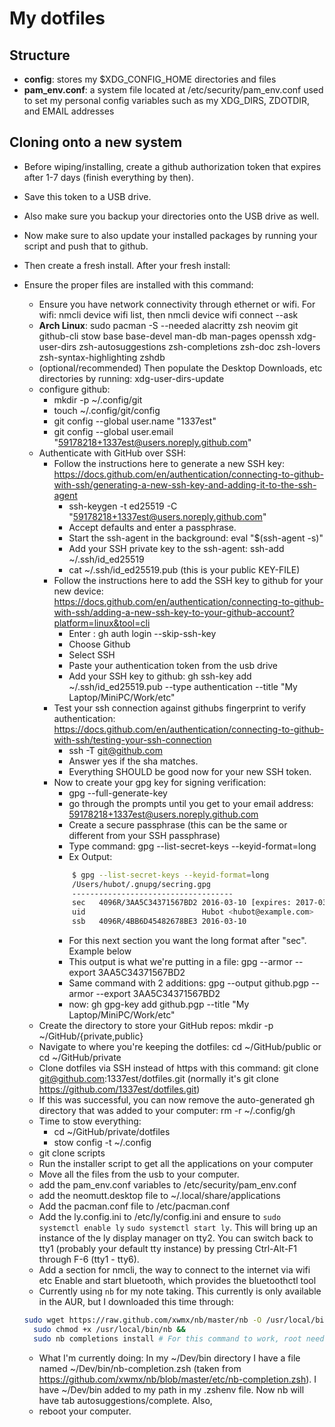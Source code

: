 # My dotfiles

## Structure

- **config**: stores my $XDG_CONFIG_HOME directories and files
- **pam_env.conf**: a system file located at /etc/security/pam_env.conf used to set my personal config variables such as my XDG_DIRS, ZDOTDIR, and EMAIL addresses

## Cloning onto a new system

- Before wiping/installing, create a github authorization token that expires after 1-7 days (finish everything by then).
- Save this token to a USB drive.
- Also make sure you backup your directories onto the USB drive as well.
- Now make sure to also update your installed packages by running your script and push that to github.
- Then create a fresh install. After your fresh install:

- Ensure the proper files are installed with this command:
    - Ensure you have network connectivity through ethernet or wifi. For wifi: nmcli device wifi list, then nmcli device wifi connect <device> --ask
    - **Arch Linux**: sudo pacman -S --needed alacritty zsh neovim git github-cli stow base base-devel man-db man-pages openssh xdg-user-dirs zsh-autosuggestions zsh-completions zsh-doc zsh-lovers zsh-syntax-highlighting zshdb
    - (optional/recommended) Then populate the Desktop Downloads, etc directories by running: xdg-user-dirs-update
    - configure github:
        - mkdir -p ~/.config/git
        - touch ~/.config/git/config
        - git config --global user.name "1337est"
        - git config --global user.email "59178218+1337est@users.noreply.github.com"
    - Authenticate with GitHub over SSH:
        - Follow the instructions here to generate a new SSH key: https://docs.github.com/en/authentication/connecting-to-github-with-ssh/generating-a-new-ssh-key-and-adding-it-to-the-ssh-agent
            - ssh-keygen -t ed25519 -C "59178218+1337est@users.noreply.github.com"
            - Accept defaults and enter a passphrase.
            - Start the ssh-agent in the background: eval "$(ssh-agent -s)"
            - Add your SSH private key to the ssh-agent: ssh-add ~/.ssh/id_ed25519
            - cat ~/.ssh/id_ed25519.pub (this is your public KEY-FILE)
        - Follow the instructions here to add the SSH key to github for your new device: https://docs.github.com/en/authentication/connecting-to-github-with-ssh/adding-a-new-ssh-key-to-your-github-account?platform=linux&tool=cli
            - Enter : gh auth login --skip-ssh-key
            - Choose Github
            - Select SSH
            - Paste your authentication token from the usb drive
            - Add your SSH key to github: gh ssh-key add ~/.ssh/id_ed25519.pub --type authentication --title "My Laptop/MiniPC/Work/etc"
        - Test your ssh connection against githubs fingerprint to verify authentication: https://docs.github.com/en/authentication/connecting-to-github-with-ssh/testing-your-ssh-connection
            - ssh -T git@github.com
            - Answer yes if the sha matches.
            - Everything SHOULD be good now for your new SSH token.
        - Now to create your gpg key for signing verification:
            - gpg --full-generate-key
            - go through the prompts until you get to your email address: 59178218+1337est@users.noreply.github.com
            - Create a secure passphrase (this can be the same or different from your SSH passphrase)
            - Type command: gpg --list-secret-keys --keyid-format=long
            - Ex Output:
            ```bash
                $ gpg --list-secret-keys --keyid-format=long
                /Users/hubot/.gnupg/secring.gpg
                ------------------------------------
                sec   4096R/3AA5C34371567BD2 2016-03-10 [expires: 2017-03-10]
                uid                          Hubot <hubot@example.com>
                ssb   4096R/4BB6D45482678BE3 2016-03-10
            ```
            - For this next section you want the long format after "sec". Example below
            - This output is what we're putting in a file: gpg --armor --export 3AA5C34371567BD2
            - Same command with 2 additions: gpg --output github.pgp --armor --export 3AA5C34371567BD2
            - now: gh gpg-key add github.pgp --title "My Laptop/MiniPC/Work/etc"
    - Create the directory to store your GitHub repos: mkdir -p ~/GitHub/{private,public}
    - Navigate to where you're keeping the dotfiles: cd ~/GitHub/public or cd ~/GitHub/private
    - Clone dotfiles via SSH instead of https with this command: git clone git@github.com:1337est/dotfiles.git (normally it's git clone https://github.com/1337est/dotfiles.git)
    - If this was successful, you can now remove the auto-generated gh directory that was added to your computer: rm -r ~/.config/gh
    - Time to stow everything:
        - cd ~/GitHub/private/dotfiles
        - stow config -t ~/.config
    - git clone scripts
    - Run the installer script to get all the applications on your computer
    - Move all the files from the usb to your computer.
    - add the pam_env.conf variables to /etc/security/pam_env.conf
    - add the neomutt.desktop file to ~/.local/share/applications
    - Add the pacman.conf file to /etc/pacman.conf
    - Add the ly.config.ini to /etc/ly/config.ini and ensure to `sudo systemctl enable ly` `sudo systemctl start ly`. This will bring up an instance of the ly display manager on tty2. You can switch back to tty1 (probably your default tty instance) by pressing Ctrl-Alt-F1 through F-6 (tty1 - tty6).
    - Add a section for nmcli, the way to connect to the internet via wifi etc
    Enable and start bluetooth, which provides the bluetoothctl tool
    - Currently using `nb` for my note taking. This currently is only available in the AUR, but I downloaded this time through:
    ```bash
    sudo wget https://raw.github.com/xwmx/nb/master/nb -O /usr/local/bin/nb &&
      sudo chmod +x /usr/local/bin/nb &&
      sudo nb completions install # For this command to work, root needs their $EDITOR set, see the pam_env.conf file and set $EDITOR there.
    ```

    - What I'm currently doing: In my ~/Dev/bin directory I have a file named ~/Dev/bin/nb-completion.zsh (taken from https://github.com/xwmx/nb/blob/master/etc/nb-completion.zsh). I have ~/Dev/bin added to my path in my .zshenv file. Now nb will have tab autosuggestions/complete. Also,
    - reboot your computer.
